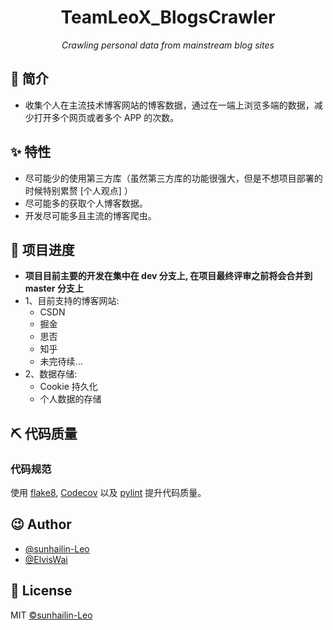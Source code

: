 <h1 align="center">TeamLeoX_BlogsCrawler</h1>
<p align="center">
    <em>Crawling personal data from mainstream blog sites</em>
</p>

## 📣 简介

* 收集个人在主流技术博客网站的博客数据，通过在一端上浏览多端的数据，减少打开多个网页或者多个 APP 的次数。

## ✨ 特性

* 尽可能少的使用第三方库（虽然第三方库的功能很强大，但是不想项目部署的时候特别累赘 [个人观点] ）
* 尽可能多的获取个人博客数据。
* 开发尽可能多且主流的博客爬虫。

## 📖 项目进度

* **项目目前主要的开发在集中在 dev 分支上, 在项目最终评审之前将会合并到 master 分支上**
* 1、目前支持的博客网站:
    * CSDN
    * 掘金
    * 思否
    * 知乎
    * 未完待续...
* 2、数据存储:
    * Cookie 持久化
    * 个人数据的存储

## ⛏ 代码质量

### 代码规范

使用 [flake8](http://flake8.pycqa.org/en/latest/index.html), [Codecov](https://codecov.io/) 以及 [pylint](https://www.pylint.org/) 提升代码质量。

## 😉 Author

* [@sunhailin-Leo](https://github.com/sunhailin-Leo)
* [@ElvisWai](https://github.com/ElvisWai)

## 📃 License

MIT [©sunhailin-Leo](https://github.com/sunhailin-Leo)
